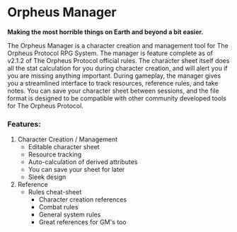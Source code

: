 # Orpheus Manager
**Making the most horrible things on Earth and beyond a bit easier.**

The Orpheus Manager is a character creation and management tool for The Orpheus Protocol RPG System. The manager is feature complete as of v2.1.2 of The Orpheus Protocol official rules. The character sheet itself does all the stat calculation for you during character creation, and will alert you if you are missing anything important. During gameplay, the manager gives you a streamlined interface to track resources, reference rules, and take notes. You can save your character sheet between sessions, and the file format is designed to be compatible with other community developed tools for The Orpheus Protocol.

### Features:
1. Character Creation / Management
    - Editable character sheet
    - Resource tracking
    - Auto-calculation of derived attributes
    - You can save your sheet for later
    - Sleek design
2. Reference
    - Rules cheat-sheet
        - Character creation references
        - Combat rules
        - General system rules
        - Great references for GM's too
